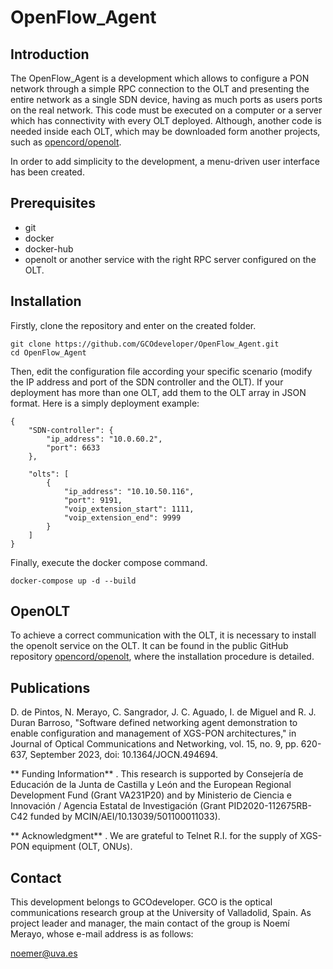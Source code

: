 # OpenFlow_Agent

## Introduction
The OpenFlow_Agent is a development which allows to configure a PON network through a simple RPC connection to the OLT and presenting the entire network as a single SDN device, having as much ports as users ports on the real network. This code must be executed on a computer or a server which has connectivity with every OLT deployed. Although, another code is needed inside each OLT, which may be downloaded form another projects, such as [opencord/openolt](https://github.com/opencord/openolt).

In order to add simplicity to the development, a menu-driven user interface has been created.

## Prerequisites
* git
* docker
* docker-hub
* openolt or another service with the right RPC server configured on the OLT.

## Installation
Firstly, clone the repository and enter on the created folder.

```shell
git clone https://github.com/GCOdeveloper/OpenFlow_Agent.git
cd OpenFlow_Agent
```

Then, edit the configuration file according your specific scenario (modify the IP address and port of the SDN controller and the OLT). If your deployment has more than one OLT, add them to the OLT array in JSON format. Here is a simply deployment example:

```shell
{
    "SDN-controller": {
        "ip_address": "10.0.60.2",
        "port": 6633
    },

    "olts": [
        {
            "ip_address": "10.10.50.116",
            "port": 9191,
            "voip_extension_start": 1111,
            "voip_extension_end": 9999
        }
    ]
}
```

Finally, execute the docker compose command.

```shell
docker-compose up -d --build
```

## OpenOLT
To achieve a correct communication with the OLT, it is necessary to install the openolt service on the OLT. It can be found in the public GitHub repository [opencord/openolt](https://github.com/opencord/openolt), where the installation procedure is detailed.

## Publications

D. de Pintos, N. Merayo, C. Sangrador, J. C. Aguado, I. de Miguel and R. J. Duran Barroso, "Software defined networking agent demonstration to enable configuration and management of XGS-PON architectures," in Journal of Optical Communications and Networking, vol. 15, no. 9, pp. 620-637, September 2023, doi: 10.1364/JOCN.494694.

** Funding Information** .  This research is supported by Consejería de Educación de la Junta de Castilla y León and the European Regional Development Fund (Grant VA231P20) and by Ministerio de Ciencia e Innovación / Agencia Estatal de Investigación (Grant PID2020-112675RB-C42 funded by MCIN/AEI/10.13039/501100011033).

** Acknowledgment** . We are grateful to Telnet R.I. for the supply of XGS-PON equipment (OLT, ONUs).


## Contact
This development belongs to GCOdeveloper. GCO is the optical communications research group at the University of Valladolid, Spain. As project leader and manager, the main contact of the group is Noemí Merayo, whose e-mail address is as follows:

[noemer@uva.es](mailto:noemer@uva.es)
